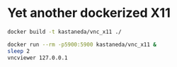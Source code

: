 Yet another dockerized X11
==========================

```bash
docker build -t kastaneda/vnc_x11 ./

docker run --rm -p5900:5900 kastaneda/vnc_x11 &
sleep 2
vncviewer 127.0.0.1

```
